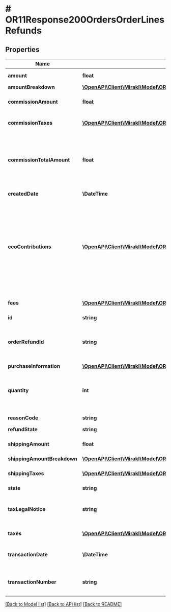 # # OR11Response200OrdersOrderLinesRefunds

## Properties

Name | Type | Description | Notes
------------ | ------------- | ------------- | -------------
**amount** | **float** | Refund&#39;s amount | [optional]
**amountBreakdown** | [**\OpenAPI\Client\Mirakl\Model\OR11Response200OrdersOrderLinesRefundsAmountBreakdown**](OR11Response200OrdersOrderLinesRefundsAmountBreakdown.md) |  | [optional]
**commissionAmount** | **float** | Refund&#39;s commission amount | [optional]
**commissionTaxes** | [**\OpenAPI\Client\Mirakl\Model\OR11Response200OrdersOrderLinesRefundsCommissionTaxes[]**](OR11Response200OrdersOrderLinesRefundsCommissionTaxes.md) | Refund&#39;s commission taxes | [optional]
**commissionTotalAmount** | **float** | The total commission amount of the refund (commission amount + commission taxes) | [optional]
**createdDate** | **\DateTime** | Refund&#39;s creation date | [optional]
**ecoContributions** | [**\OpenAPI\Client\Mirakl\Model\OR11Response200OrdersOrderLinesRefundsEcoContributions[]**](OR11Response200OrdersOrderLinesRefundsEcoContributions.md) | List of eco-contribution amounts and corresponding producer identifiers, if applicable&lt;br/&gt; Only available if the operator activates the circular economy information collection. | [optional]
**fees** | [**\OpenAPI\Client\Mirakl\Model\OR11Response200OrdersOrderLinesRefundsFees[]**](OR11Response200OrdersOrderLinesRefundsFees.md) | List of fees refunded on the order line | [optional]
**id** | **string** | Refund&#39;s id | [optional]
**orderRefundId** | **string** | The group identifier of the refunds created at the same time on the order | [optional]
**purchaseInformation** | [**\OpenAPI\Client\Mirakl\Model\OR11Response200OrdersOrderLinesRefundsPurchaseInformation**](OR11Response200OrdersOrderLinesRefundsPurchaseInformation.md) |  | [optional]
**quantity** | **int** | The quantity of products refunded (This quantity is informative only). | [optional]
**reasonCode** | **string** | Reason&#39;s code of the refund | [optional]
**refundState** | **string** | Refund&#39;s state | [optional]
**shippingAmount** | **float** | Refund&#39;s shipping amount | [optional]
**shippingAmountBreakdown** | [**\OpenAPI\Client\Mirakl\Model\OR11Response200OrdersOrderLinesRefundsShippingAmountBreakdown**](OR11Response200OrdersOrderLinesRefundsShippingAmountBreakdown.md) |  | [optional]
**shippingTaxes** | [**\OpenAPI\Client\Mirakl\Model\OR11Response200OrdersOrderLinesRefundsShippingTaxes[]**](OR11Response200OrdersOrderLinesRefundsShippingTaxes.md) | The taxes on the shipping price | [optional]
**state** | **string** | Refund&#39;s state | [optional]
**taxLegalNotice** | **string** | The legal notice applying to the refunded order line’s taxes | [optional]
**taxes** | [**\OpenAPI\Client\Mirakl\Model\OR11Response200OrdersOrderLinesRefundsTaxes[]**](OR11Response200OrdersOrderLinesRefundsTaxes.md) | The taxes on the price | [optional]
**transactionDate** | **\DateTime** | The transaction date of the refund payment | [optional]
**transactionNumber** | **string** | The transaction number of the refund payment | [optional]

[[Back to Model list]](../../README.md#models) [[Back to API list]](../../README.md#endpoints) [[Back to README]](../../README.md)
